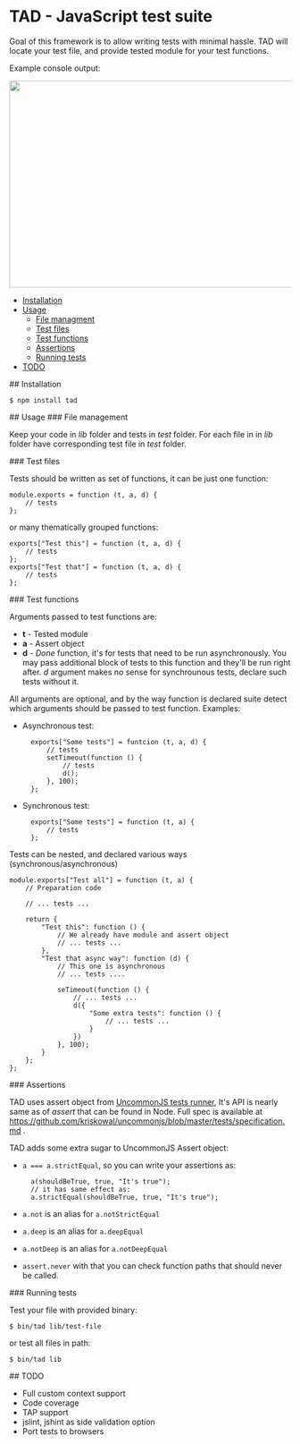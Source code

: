 # TAD - JavaScript test suite

Goal of this framework is to allow writing tests with minimal hassle.
TAD will locate your test file, and provide tested module for your test functions.

Example console output:

<img src="http://medyk.org/tad.png" border="0" width="718" height="370" />

* [Installation](#installation)
* [Usage](#usage)
	* [File managment](#usage-file-management)
	* [Test files](#usage-test-files)
	* [Test functions](#usage-test-functions)
	* [Assertions](#usage-assertions)
	* [Running tests](#usage-running-tests)
* [TODO](#todo)

<a name="installation" />
## Installation

	$ npm install tad

<a name="usage" />
## Usage

<a name="usage-file-management" />
### File management

Keep your code in _lib_ folder and tests in _test_ folder.
For each file in in _lib_ folder have corresponding test file in _test_ folder.

<a name="usage-test-files" />
### Test files

Tests should be written as set of functions, it can be just one function:

	module.exports = function (t, a, d) {
		// tests
	};

or many thematically grouped functions:

	exports["Test this"] = function (t, a, d) {
		// tests
	};
	exports["Test that"] = function (t, a, d) {
		// tests
	};

<a name="usage-test-functions" />
### Test functions

Arguments passed to test functions are:

* __t__ - Tested module
* __a__ - Assert object
* __d__ - _Done_ function, it's for tests that need to be run asynchronously.
You may pass additional block of tests to this
function and they'll be run right after. _d_ argument makes no sense for
synchrounous tests, declare such tests without it.

All arguments are optional, and by the way function is declared suite detect
which arguments should be passed to test function. Examples:

* Asynchronous test:

		exports["Some tests"] = funtcion (t, a, d) {
			// tests
			setTimeout(function () {
				// tests
				d();
			}, 100);
		};

* Synchronous test:

		exports["Some tests"] = function (t, a) {
			// tests
		};

Tests can be nested, and declared various ways (synchronous/asynchronous)

	module.exports["Test all"] = function (t, a) {
		// Preparation code

		// ... tests ...

		return {
			"Test this": function () {
				// We already have module and assert object
				// ... tests ...
			},
			"Test that async way": function (d) {
				// This one is asynchronous
				// ... tests ....

				seTimeout(function () {
					// ... tests ...
					d({
						"Some extra tests": function () {
							// ... tests ...
						}
					})
				}, 100);
			}
		};
	};

<a name="usage-assertions" />
### Assertions

TAD uses assert object from [UncommonJS tests runner](https://github.com/Gozala/test-commonjs/),
It's API is nearly same as of _assert_ that can be found in Node. Full spec is available at 
https://github.com/kriskowal/uncommonjs/blob/master/tests/specification.md .

TAD adds some extra sugar to UncommonJS Assert object:

* `a === a.strictEqual`, so you can write your assertions as:

		a(shouldBeTrue, true, "It's true");
		// it has same effect as:
		a.strictEqual(shouldBeTrue, true, "It's true");

* `a.not` is an alias for `a.notStrictEqual`
* `a.deep` is an alias for `a.deepEqual`
* `a.notDeep` is an alias for `a.notDeepEqual`
* `assert.never` with that you can check function paths that should never be called.

<a name="usage-running-tests" />
### Running tests

Test your file with provided binary:

	$ bin/tad lib/test-file

or test all files in path:

	$ bin/tad lib

<a name="todo" />
## TODO

* Full custom context support
* Code coverage
* TAP support
* jslint, jshint as side validation option
* Port tests to browsers